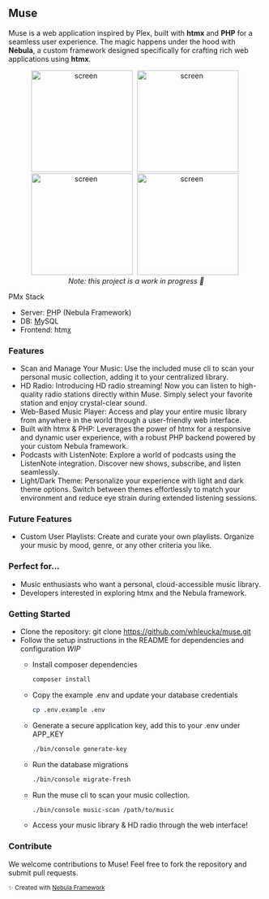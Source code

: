## Muse

Muse is a web application inspired by Plex, built with **htmx** and **PHP** for a seamless user experience. The magic happens under the hood with **Nebula**, a custom framework designed specifically for crafting rich web applications using **htmx**.


<div align="center">
    <img alt="screen" src="https://github.com/whleucka/muse/assets/71740767/08582494-1caa-40d9-b5b5-e3c0f12449d9" width="200" style="margin-right: 5px;" />
    <img alt="screen" src="https://github.com/whleucka/muse/assets/71740767/4f81cac4-a319-4416-b2d4-9aa577f6b5d5" width="200" style="margin-right: 5px;" /><br>
    <img alt="screen" src="https://github.com/whleucka/muse/assets/71740767/95dc35f9-0f0b-4ffb-9172-7b4550248ec6" width="200" style="margin-right: 5px;" />
    <img alt="screen" src="https://github.com/whleucka/muse/assets/71740767/48cb3da3-0b9c-407a-afe5-255dcb0d723f" width="200" style="margin-right: 5px;" /><br>
    <em>Note: this project is a work in progress 👷</em>
</div>

PMx Stack
- Server: <ins>P</ins>HP (Nebula Framework)
- DB: <ins>M</ins>ySQL
- Frontend: htm<ins>x</ins>

### Features
- Scan and Manage Your Music: Use the included muse cli to scan your personal music collection, adding it to your centralized library.
- HD Radio: Introducing HD radio streaming! Now you can listen to high-quality radio stations directly within Muse. Simply select your favorite station and enjoy crystal-clear sound.
- Web-Based Music Player: Access and play your entire music library from anywhere in the world through a user-friendly web interface.
- Built with htmx & PHP: Leverages the power of htmx for a responsive and dynamic user experience, with a robust PHP backend powered by your custom Nebula framework.
- Podcasts with ListenNote: Explore a world of podcasts using the ListenNote integration. Discover new shows, subscribe, and listen seamlessly.
- Light/Dark Theme: Personalize your experience with light and dark theme options. Switch between themes effortlessly to match your environment and reduce eye strain during extended listening sessions.

### Future Features
- Custom User Playlists: Create and curate your own playlists. Organize your music by mood, genre, or any other criteria you like.

### Perfect for...
- Music enthusiasts who want a personal, cloud-accessible music library.
- Developers interested in exploring htmx and the Nebula framework.

### Getting Started
- Clone the repository: git clone https://github.com/whleucka/muse.git
- Follow the setup instructions in the README for dependencies and configuration *WIP*
    - Install composer dependencies

        ```bash
        composer install
        ```

    - Copy the example .env and update your database credentials

        ```bash
        cp .env.example .env
        ```

    - Generate a secure application key, add this to your .env under APP_KEY

        ```bash
        ./bin/console generate-key
        ```

    - Run the database migrations

        ```bash
        ./bin/console migrate-fresh
        ```

    - Run the muse cli to scan your music collection.

        ```bash
        ./bin/console music-scan /path/to/music
        ```

    - Access your music library & HD radio through the web interface!

### Contribute

We welcome contributions to Muse! Feel free to fork the repository and submit pull requests.

<small>✨ Created with <a href="https://github.com/libra-php/nebula" title="Nebula">Nebula Framework</a></small>
